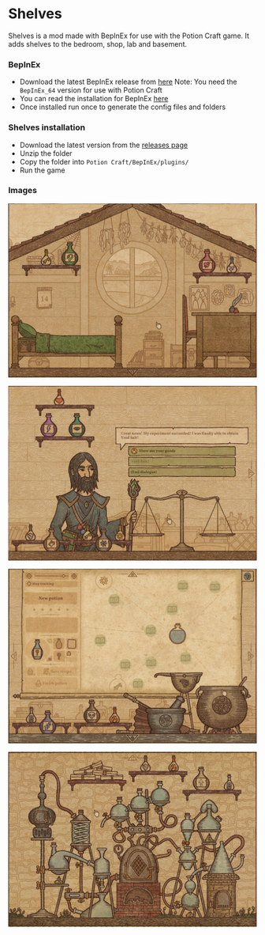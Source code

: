 # Shelves
Shelves is a mod made with BepInEx for use with the Potion Craft game. It adds shelves to the bedroom, shop, lab and basement.

### BepInEx
- Download the latest BepInEx release from [here](https://github.com/BepInEx/BepInEx/releases)
Note: You need the `BepInEx_64` version for use with Potion Craft
- You can read the installation for BepInEx [here](https://docs.bepinex.dev/articles/user_guide/installation/index.html)
- Once installed run once to generate the config files and folders

### Shelves installation
- Download the latest version from the [releases page](https://github.com/MattDeDuck/Shelves/releases)
- Unzip the folder
- Copy the folder into `Potion Craft/BepInEx/plugins/`
- Run the game

### Images

![Shelves in the Bedroom](https://github.com/MattDeDuck/Shelves/blob/master/shelvesBedroom.png)

![Shelves in the Shop](https://github.com/MattDeDuck/Shelves/blob/master/shelvesShop.png)

![Shelves in the Lab](https://github.com/MattDeDuck/Shelves/blob/master/shelvesLab.png)

![Shelves in the Basement](https://github.com/MattDeDuck/Shelves/blob/master/shelvesBasement.png)